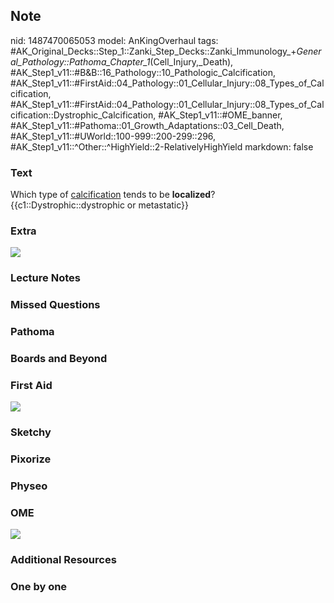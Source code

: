 ## Note
nid: 1487470065053
model: AnKingOverhaul
tags: #AK_Original_Decks::Step_1::Zanki_Step_Decks::Zanki_Immunology_+_General_Pathology::Pathoma_Chapter_1_(Cell_Injury,_Death), #AK_Step1_v11::#B&B::16_Pathology::10_Pathologic_Calcification, #AK_Step1_v11::#FirstAid::04_Pathology::01_Cellular_Injury::08_Types_of_Calcification, #AK_Step1_v11::#FirstAid::04_Pathology::01_Cellular_Injury::08_Types_of_Calcification::Dystrophic_Calcification, #AK_Step1_v11::#OME_banner, #AK_Step1_v11::#Pathoma::01_Growth_Adaptations::03_Cell_Death, #AK_Step1_v11::#UWorld::100-999::200-299::296, #AK_Step1_v11::^Other::^HighYield::2-RelativelyHighYield
markdown: false

### Text
<div>
  <div>
    <div>
      Which type of <u>calcification</u> tends to be
      <b>localized</b>?
    </div>
    <div>
      {{c1::Dystrophic::dystrophic or metastatic}}
    </div>
  </div>
</div>

### Extra
<img src="paste-416951130129050.jpg">

### Lecture Notes


### Missed Questions


### Pathoma


### Boards and Beyond


### First Aid
<img src="tmp0yCNFR.png">

### Sketchy


### Pixorize


### Physeo


### OME
<div class="ome-widget">
  <a href="https://onlinemeded.org?ref=anki"><img src=
  "_OME_AnkiFlashcards_General_4.png"></a>
</div>

### Additional Resources


### One by one

